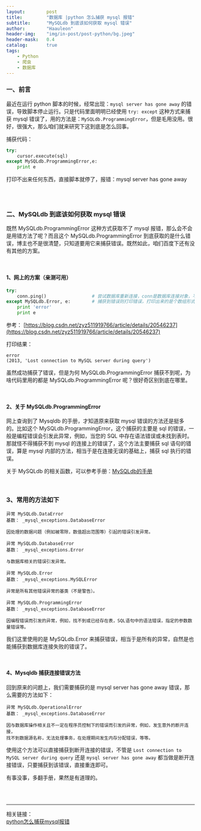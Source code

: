 ```yaml
---
layout:        post
title:         "数据库 |python 怎么捕获 mysql 报错"
subtitle:      "MySQLdb 到底该如何获取 mysql 错误"
author:        "Haauleon"
header-img:    "img/in-post/post-python/bg.jpeg"
header-mask:   0.4
catalog:       true
tags:
    - Python
    - 爬虫
    - 数据库
---
```


### 一、前言
最近在运行 python 脚本的时候，经常出现：`mysql server has gone away` 的错误，导致脚本停止运行。只是代码里面明明已经使用 `try: except` 这种方式来捕获 mysql 错误了，用的方法是：`MySQLdb.ProgrammingError`，但是毛用没用。很好，很强大，那么咱们就来研究下这到底是怎么回事。       

捕获代码：     
```python
try:
    cursor.execute(sql)
except MySQLdb.ProgrammingError,e:
    print e
```
打印不出来任何东西，直接脚本就停了，报错：mysql server has gone away

<br>
<br>

### 二、MySQLdb 到底该如何获取 mysql 错误
既然 MySQLdb.ProgrammingError 这种方式获取不了 mysql 报错，那么会不会是用错方法了呢？而且这个 MySQLdb.ProgrammingError 到底获取的是什么错误，博主也不是很清楚，只知道要用它来捕获错误。既然如此，咱们百度下还有没有其他的方案。      

<br>

#### 1、网上的方案（亲测可用）
```python
try:
    conn.ping()			        # 尝试数据库重新连接，conn是数据库连接对象，不是cursor对象
except MySQLdb.Error, e:    	# 捕获到错误则打印错误，打印出来的是个数组形式的，可用e[0],e[1]来获取
    print 'error'
    print e
```
参考： [https://blog.csdn.net/zyz511919766/article/details/20546237](https://blog.csdn.net/zyz511919766/article/details/20546237)       

打印结果：    
```
error
(2013, 'Lost connection to MySQL server during query')
```
虽然成功捕获了错误，但是为何 MySQLdb.ProgrammingError 捕获不到呢，为啥代码里用的都是 MySQLdb.ProgrammingError 呢？很好奇区别到底在哪里。       

<br>

#### 2、关于 MySQLdb.ProgrammingError
网上查询到了 Mysqldb 的手册，才知道原来获取 mysql 错误的方法还是挺多的。比如这个 MySQLdb.ProgrammingError，这个捕获的主要是 sql 的错误，一般是编程错误会引发此异常，例如，当您的 SQL 中存在语法错误或未找到表时。   
那就怪不得捕获不到 mysql 的连接上的错误了，这个方法主要捕获 sql 语句的错误，算是 mysql 内部的方法，相当于是在连接无误的基础上，捕获 sql 执行的错误。       

关于 MySQLdb 的相关函数，可以参考手册：[MySQLdb的手册](https://mysqlclient.readthedocs.io/MySQLdb.html)      

<br>

### 3、常用的方法如下     
```
异常 MySQLdb.DataError
基数： _mysql_exceptions.DatabaseError

因处理的数据问题（例如被零除，数值超出范围等）引起的错误引发异常。

异常 MySQLdb.DatabaseError
基数： _mysql_exceptions.Error

与数据库相关的错误引发异常。

异常 MySQLdb.Error
基数： _mysql_exceptions.MySQLError

异常是所有其他错误异常的基类（不是警告）。

异常 MySQLdb.ProgrammingError
基数： _mysql_exceptions.DatabaseError

因编程错误而引发的异常，例如，找不到或已经存在表，SQL语句中的语法错误，指定的参数数量错误等。
```
我们这里使用的是 MySQLdb.Error 来捕获错误，相当于是所有的异常，自然是也能捕获到数据库连接失败的错误了。      

<br>

#### 4、Mysqldb 捕获连接错误方法
回到原来的问题上，我们需要捕获的是 mysql server has gone away 错误，那么需要的方法如下：     
```
异常 MySQLdb.OperationalError
基数： _mysql_exceptions.DatabaseError

因与数据库操作相关且不一定在程序员控制下的错误而引发的异常，例如，发生意外的断开连接，
找不到数据源名称，无法处理事务，在处理期间发生内存分配错误，等等。
```
使用这个方法可以直接捕获到断开连接的错误，不管是 `Lost connection to MySQL server during query` 还是 `mysql server has gone away` 都当做是断开连接错误，只要捕获到该错误，直接重连即可。          

有事没事，多翻手册，果然是有道理的。

<br>
<br>

---

相关链接：   
[python怎么捕获mysql报错](https://blog.csdn.net/LJFPHP/article/details/102733868)